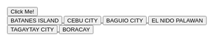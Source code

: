 # PRC-FRONT-PAGE<html>
<head>
	<link rel="stylesheet" href="css/style.css" />
</head>
<body>
<div class="box">


<h1>The Philippine Red Cross' vision is to be the foremost humanitarian organization in the country.</h1>
	<p><i> Embracing new and emerging technologies such as geographic information systems (GIS) helps us achieve our mission to bring timely, effective and compassionate humanitarian assistance to the most vulnerable without consideration of nationality, race, creed, gender, social status or political belief.

This site has been created by the GIS team at Philippine Red Cross and maintained by the Disaster Management Service (DMS) team to provide access to some of the tools and resources we use to accomplish our work. <i></p>
 
   <a href="z.html">
    <button type="button">Click Me!</button>
    
<div class="btn-group">
<a href="a.html"> 
	<button class="button">BATANES ISLAND</button>
<a href="b.html"> 
	<button class="button">CEBU CITY</button>
<a href="c.html">
	<button class="button">BAGUIO CITY</button>
<a href="d.html">
	<button class="button">EL NIDO PALAWAN</button>
<a href="e.html">
	<button class="button">TAGAYTAY CITY</button>
<a href="f.html">
	<button class="button">BORACAY</button>
</div>
<p style="clear:both"></p>

<style>
html {
 background: url(mmmm.jpg) no-repeat center fixed; 
  background-size: cover;
}
body { 
  color: white; 
}
</style>


</div>
</body>
</html>
